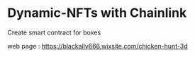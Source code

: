 # Dynamic-NFTs with Chainlink
Create smart contract for boxes

web page : https://blackally666.wixsite.com/chicken-hunt-3d
